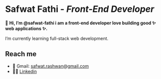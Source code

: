 # Safwat Fathi - _Front-End Developer_

👋 __Hi, I’m @safwat-fathi i am a front-end developer love building good ✨ web applications ✨.__

I’m currently learning full-stack web development.

## Reach me 

- 📨 Gmail: safwat.rashwan@gmail.com
- 👨‍💼 [Linkedin](https://www.linkedin.com/in/safwat-fathi/)
<!---
safwat-fathi/safwat-fathi is a ✨ special ✨ repository because its `README.md` (this file) appears on your GitHub profile.
You can click the Preview link to take a look at your changes.
--->
